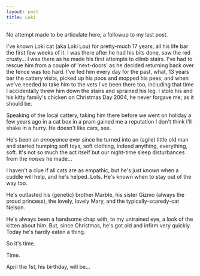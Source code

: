 ```yaml
---
layout: post
title: Loki
---
```


No attempt made to be articulate here, a followup to my last post.

I've known Loki cat (aka Loki Lou) for pretty-much 17 years; all his life bar the first few weeks of it. I was there after he had his bits done, saw the red crusty… I was there as he made his first attempts to climb stairs. I've had to rescue him from a couple of 'next-doors' as he decided returning back over the fence was too hard. I've fed him every day for the past, what, 13 years bar the cattery visits, picked up his poos and mopped his pees; and when we've needed to take him to the vets I've been there too, including that time I accidentally threw him down the stairs and sprained his leg. I stole his and his kitty family's chicken on Christmas Day 2004, he never forgave me; as it should be.

Speaking of the local cattery, taking him there before we went on holiday a few years ago in a cat box in a pram gained me a reputation I don't think I'll shake in a hurry. He doesn't like cars, see.

He's been an *annoyance* ever since he turned into an (agile) little old man and started humping soft toys, soft clothing, indeed anything, everything, soft. It's not so much the act itself but our night-time sleep disturbances from the *noises* he made…

I haven't a clue if all cats are as empathic, but he's just *known* when a cuddle will help, and he's helped. Lots. He's known when to stay out of the way too.

He's outlasted his (genetic) brother Marble, his sister Gizmo (always the proud princess), the lovely, lovely Mary, and the typically-scaredy-cat Nelson.

He's always been a handsome chap with, to my untrained eye, a look of the kitten about him. But, since Christmas, he's got old and infirm very quickly. Today he's hardly eaten a thing.

So it's time.

Time.

April the 1st, his birthday, will be…
